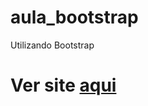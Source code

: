# aula_bootstrap
Utilizando Bootstrap
# Ver site [aqui](https://sanavila.github.io/Aula_Bootstrap/)
